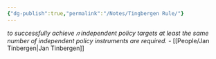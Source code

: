 ```yaml
---
{"dg-publish":true,"permalink":"/Notes/Tingbergen Rule/"}
---
```



*to successfully achieve 𝑛 independent policy targets at least the same number of independent policy instruments are required.* - [[People/Jan Tinbergen\|Jan Tinbergen]]
